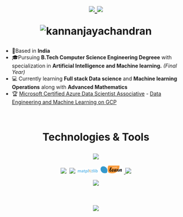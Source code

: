 <h1 align="center">
    
<p align="right">

<p align="center">
  <a href="https://twitter.com/kannanj362">
  <img src="https://skillicons.dev/icons?i=twitter" width="4%"/>
    <a href="https://www.linkedin.com/in/kannan-j-976502223/">
    <img src="https://skillicons.dev/icons?i=linkedin" width="4%"/>
  </a>
</p>
<img src="https://komarev.com/ghpvc/?username=kannanjayachandran&label=Profile%20views&color=0e75b6&style=flat"alt="kannanjayachandran"/> </p>
</h1>

- 📍Based in **India**
- 🎓Pursuing **B.Tech Computer Science Engineering Degreee** with specialization in **Artificial Intelligence and Machine learning.** _(Final Year)_
- 💻 Currently learning **Full stack Data science** and **Machine learning Operations** along with **Advanced Mathematics**
- 🏆 [Microsoft Certified Azure Data Scientist Associative](https://www.credly.com/badges/326e81e7-08bd-4059-8029-79bcae461534/public_url) - [Data Engineering and Machine Learning on GCP](https://coursera.org/share/720afb1a2a850ced564f75aab7f1a945)
    
<br>
 
<h1 align="center" >

Technologies & Tools 

</h1>

<div align="center" class="tools">

 <p align="center">

 <p align="center">
  <a href="https://github.com/kannanjayachandran">
    <img src="https://skillicons.dev/icons?i=c,cpp,java,python,js,ts,go" />
  </a>
</p>
    
 <p align="center">
     
[<img src="https://github.com/get-icon/geticon/blob/master/icons/numpy-icon.svg" width="5%"/>](https://numpy.org/doc/)
&nbsp;[<img src="https://raw.githubusercontent.com/get-icon/geticon/master/icons/pandas-icon.svg" width="4%"/>](https://pandas.pydata.org/)&nbsp;[<img src="./logo_dark.svg" width="12%"/>](https://matplotlib.org/stable/)&nbsp;[<img src="./scikit-learn-logo-small.png" width="12%"/>](https://scikit-learn.org/stable/)&nbsp;<a href="https://github.com/kannanjayachandran">
    <img src="https://skillicons.dev/icons?i=pytorch,tensorflow" />
  </a>

</p>

<p align="center">
  <a href="https://github.com/kannanjayachandran">
    <img src="https://skillicons.dev/icons?i=html,css,bootstrap,react,vite,nextjs,flask,django,nodejs,express" />
  </a>
</p>

<h1 align="center">
  <a href="https://github.com/kannanjayachandran">
    <img src="https://skillicons.dev/icons?i=linux,git,docker,mongodb,mysql,azure,gcp" />
  </a>
  
</div>
 <br>
